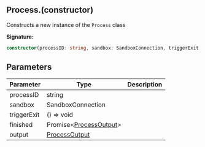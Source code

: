 
## Process.(constructor)

Constructs a new instance of the `Process` class

**Signature:**

```typescript
constructor(processID: string, sandbox: SandboxConnection, triggerExit: () => void, finished: Promise<ProcessOutput>, output: ProcessOutput);
```

## Parameters

|  Parameter | Type | Description |
|  --- | --- | --- |
|  processID | string |  |
|  sandbox | SandboxConnection |  |
|  triggerExit | () =&gt; void |  |
|  finished | Promise&lt;[ProcessOutput](./sdk.processoutput.md)&gt; |  |
|  output | [ProcessOutput](./sdk.processoutput.md) |  |

